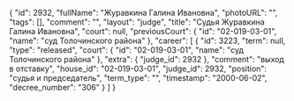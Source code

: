 {
    "id": 2932,
    "fullName": "Журавкина Галина Ивановна",
    "photoURL": "",
    "tags": [],
    "comment": "",
    "layout": "judge",
    "title": "Судья Журавкина Галина Ивановна",
    "court": null,
    "previousCourt": {
        "id": "02-019-03-01",
        "name": "суд Толочинского района"
    },
    "career": [
        {
            "id": 3223,
            "term": null,
            "type": "released",
            "court": {
                "id": "02-019-03-01",
                "name": "суд Толочинского района"
            },
            "extra": {
                "judge_id": 2932
            },
            "comment": "выход в отставку",
            "house_id": "02-019-03-01",
            "judge_id": 2932,
            "position": "судья и председатель",
            "term_type": "",
            "timestamp": "2000-06-02",
            "decree_number": "306"
        }
    ]
}